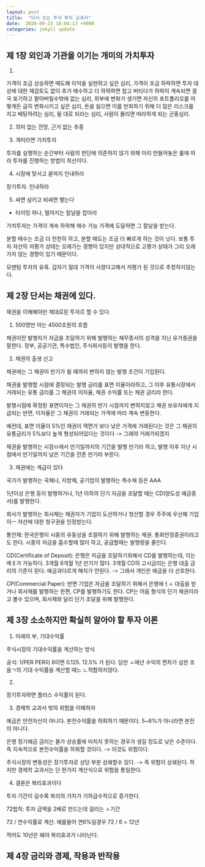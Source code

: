 ```yaml
---
layout: post
title:  "다시 쓰는 주식 투자 교과서"
date:  2020-09-23 18:04:13 +0900 
categories: jekyll update
---
```


## 제 1장 외인과 기관을 이기는 개미의 가치투자

1. 

가격이 조금 상승하면 매도해 이익을 실현하고 싶은 심리, 가격이 조금 하락하면 투자 대상에 대한 재검토도 없이 추가 매수하고 더 하락하면 참고 버티다가 하락이 계속되면 결국 포기하고 팔아버릴수밖에 없는 심리,  외부에 변화가 생기면 자신의 포트폴리오를 어떻게든 급히 변화시키고 싶은 심리, 돈을 잃으면 이를 만회하기 위해 더 많은 리스크를 지고 베팅하려는 심리, 될 대로 되라는 심리, 사람이 몰리면 따라하게 되는 군중심리.

2. 의미 없는 전망, 근거 없는 추종

3. 개미라면 가치투자

투자를 실행하는 순간부터 사람의 판단에 의존하지 않기 위해 미리 만들어놓은 룰에 따라 투자를 진행하는 방법이 최선이다.

4. 시장에 맞서고 끝까지 인내하라

장기투자. 인내하라

5. 싸면 삼키고 비싸면 뱉는다

* 타이밍 하나, 떨어지는 칼날을 잡아라

가치투자는 가격이 계속 하락해 매수 가능 가격에 도달하면 그 칼날을 받는다.

분할 매수는 조금 더 천천히 하고, 분할 매도는 조금 더 빠르게 하는 것이 낫다. 보통 투자 자산의 저평가 상태는 오래가는 경향이 있지만 상대적으로 고평가 상태가 그리 오래가지 않는 경향이 있기 때문이다.

모멘텀 투자의 유혹. 갑자기 절대 가격이 사졌다고해서 저평가 된 것으로 추정하지않는다.

## 제 2장 단서는 채권에 있다.

 채권을 이해해야만 제대로된 투자르 할 수 있다.

1. 500명만 아는 4500조원의 흐름

채권이란 발행자가 자금을 조달하기 위해 발행하는 채무증서의 성격을 지닌 유가증권을 말한다. 정부, 공공기관, 특수법인, 주식회사등이 발행을 한다.

2. 채권의 출생 신고

채권에는 그 채권이 만기가 될 때까지 변하지 않는 발행 조건이 기입된다.

채권을 발행할 시점에 결정되는 발행 금리를 표면 이율이라하고, 그 이후 유통시장에서 거래되는 유통 금리를 그 채권의 이자율, 채권 수익률 또는 채권 금리라 한다.

발행시점에 확정된 표면이자는 그 채권의 만기 시점까지 변하지않고 채권 보유자에게 지급되는 반면, 이자율은 그 채권이 거래되는 가격에 따라 계속 변동한다.

예컨데, 표면 이율이 5%인 채권이 액면가 보다 낮은 가격에 거래된다는 것은 그 채권의 유통금리가 5%보다 높게 형성되어있다는 것이다 -> 그래야 거래가되겠지

채권을 발행하는 시점ㅁ에서 만기일까지의 기간을 발행 만기라 하고, 발행 이후 지난 시점에서 만기일까지 남은 기간을 잔존 만기라 부른다.

3. 채권에는 계급이 있다

국가가 발행하는 국채나, 지방채, 공기업이 발행하는 특수채 등은 AAA

1년이상 은행 등이 발행하거나, 1년 이하의 단기 자금을 조달할 때는 CD(양도성 예금증서)를 발행한다.

회사가 발행하는 회사채는 채권자가 기업이 도산하거나 청산할 경우 주주에 우선해 기업이ㅡ 자산에 대한 청구권을 인정받는다.

통안채: 한국은행이 시중의 유동성을 조절하기 위해 발행하는 채권. 통화안정증권이라고도 한다. 시중의 자금을 흡수할때 많이 하고, 공급할때는 발행량을 줄인다.

CD(Certificate of Deposit): 은행은 자금을 조달하기위해서 CD를 발행하는데, 이는 매ㅐ가 가능하다. 3개월 6개월 1년 만기가 많다.
3개월 CD의 고시금리는 은행 대출 금리의 기준이 된다. 예금과다르게 해지가 안된다. -> 그래서 개인은 예금을 더 선호한다.

CP(Commercial Paper): 반면 기업은 자금을 조달하기 위해서 은행에ㅓㅅ 대출을 받거나 회사채를 발행하는 한편, CP를 발행하기도 한다. CP는 어음 형식의 단기 채권이라고 볼수 있으며, 회사채와 달리 단기 조달을 위해 발행한다. 

## 제 3장 소소하지만 확실히 알아야 할 투자 이론

1. 미래의 부, 기대수익률

주식시장의 기대수익률을 계산하는 방식

공식: 1/PER 
PER이 8이면 0.125. 12.5% 가 된다. 담만 ㅅ매년 수익의 편차가 심한 조옴ㄱ의 기대 수익률을 계산할 때느 ㄴ적합하지않다.

2. 

장기투자하면 플러스 수익률이 된다.

3. 경제학 교과서 밖의 위험을 이해하자

예금은 안전자산이 아니다. 본전수익률을 하회하기 때문이다. 5~6%가 아니라면 본전이 아니다.

은행 정기예금 금리는 물가 상승률에 미치지 못하는 경우가 생길 정도로 낮은 수준이다. 즉 지속적으로 본전수익률을 하회할 것이다. -> 이것도 위험이다.

주식시장의 변동성은 장기투자로 상당 부분 상쇄할수 있다. -> 즉 위험이 상쇄된다. 하지만 경제학 교과서는 단 한가지 계산식으로 위험을 통일한다.

4. 결론은 복리효과이다

투자 기간이 길수록 복리의 가치가 기하급수적으로 증가한다.

72법칙: 투자 금액을 2배로 만드는데 걸리는 ㅅ기간

72 / 연수익률로 계산. 예를들어 연6%일경우 72 / 6 = 12년

적어도 10년은 돼야 복리효과가 나타난다.


## 제 4장 금리와 경제, 작용과 반작용


